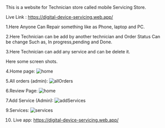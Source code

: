 This is a website for Technician store called mobile Servicing Store. 

Live Link : https://digital-device-servicing.web.app/

1.Here Anyone Can Repair something like as Phone, laptop and PC.

2.Here Technician can be add by another technician and Order Status Can be change Such as, In progress,pending and Done.

3.Here Technician can add any service and can be delete it.

Here some screen shots.


4.Home page:
![home](https://user-images.githubusercontent.com/62563474/115298386-3bbb9600-a17f-11eb-9525-eeec1adb363c.png)

5.All orders (admin):
![allOrders](https://user-images.githubusercontent.com/62563474/115298425-483fee80-a17f-11eb-8110-a88f09c8ae81.png)


6.Review Page:
![home](https://user-images.githubusercontent.com/62563474/115298386-3bbb9600-a17f-11eb-9525-eeec1adb363c.png)

7.Add Service (Admin):
![addServices](https://user-images.githubusercontent.com/62563474/115298409-437b3a80-a17f-11eb-8e3b-f192bc8d643d.png)

9.Services:
![services](https://user-images.githubusercontent.com/62563474/115298397-3f4f1d00-a17f-11eb-844b-42f4503980c1.png)

10. Live app:
https://digital-device-servicing.web.app/
